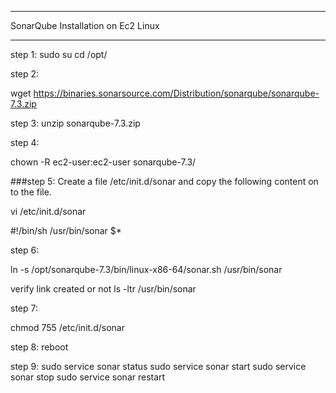***********************************
SonarQube Installation on Ec2 Linux
************************************

step 1:
sudo su
cd /opt/

step 2:

wget https://binaries.sonarsource.com/Distribution/sonarqube/sonarqube-7.3.zip

step 3:
unzip sonarqube-7.3.zip

step 4:

chown -R ec2-user:ec2-user sonarqube-7.3/

###step 5:
Create a file /etc/init.d/sonar and copy the following content on to the file.

vi /etc/init.d/sonar

#!/bin/sh
/usr/bin/sonar $*

step 6:

ln -s /opt/sonarqube-7.3/bin/linux-x86-64/sonar.sh /usr/bin/sonar

verify link created or not
ls -ltr /usr/bin/sonar

step 7:

chmod 755 /etc/init.d/sonar


step 8:
reboot

step 9:
sudo service sonar status
sudo service sonar start
sudo service sonar stop
sudo service sonar restart 
